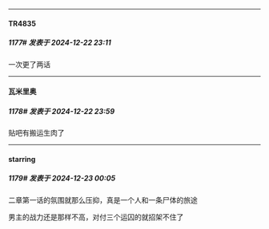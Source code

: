 ﻿
*****

####  TR4835  
##### 1177#       发表于 2024-12-22 23:11

一次更了两话


*****

####  瓦米里奥  
##### 1178#       发表于 2024-12-22 23:59

贴吧有搬运生肉了


*****

####  starring  
##### 1179#       发表于 2024-12-23 00:05

二章第一话的氛围就那么压抑，真是一个人和一条尸体的旅途

男主的战力还是那样不高，对付三个运囚的就招架不住了

